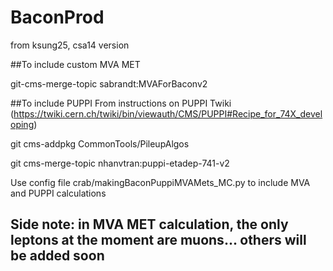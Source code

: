 # BaconProd
from ksung25, csa14 version


##To include custom MVA MET


  git-cms-merge-topic sabrandt:MVAForBaconv2
  
##To include PUPPI
  From instructions on PUPPI Twiki (https://twiki.cern.ch/twiki/bin/viewauth/CMS/PUPPI#Recipe_for_74X_developing)
  
  
  git cms-addpkg CommonTools/PileupAlgos
  
  
  git cms-merge-topic nhanvtran:puppi-etadep-741-v2
  
  
  
Use config file crab/makingBaconPuppiMVAMets_MC.py to include MVA and PUPPI calculations

## Side note: in MVA MET calculation, the only leptons at the moment are muons... others will be added soon
